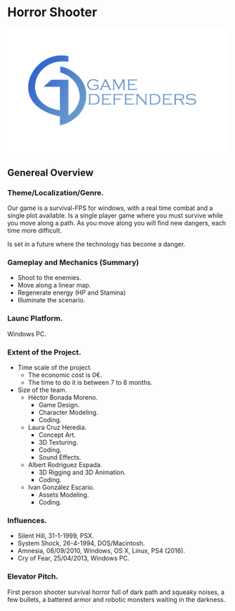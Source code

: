 # Horror Shooter
![Image of Logo](https://github.com/azsumas/HorrorShooter/blob/master/Logo_02.png) 
## Genereal Overview
### Theme/Localization/Genre.

Our game is a survival-FPS for windows, with a real time combat and a single plot available.
Is a single player game where you must survive while you move along a path. As you move along you will find new dangers, each time more difficult.  

Is set in a future where the technology has become a danger.

### Gameplay and Mechanics (Summary)
- Shoot to the enemies.
- Move along a linear map.
- Regenerate energy (HP and Stamina)
- Illuminate the scenario. 

### Launc Platform. 
Windows PC.

### Extent of the Project.
- Time scale of the project.
  - The economic cost is 0€.
  - The time to do it is between 7 to 8 months.
- Size of the team.
  - Héctor Bonada Moreno.
    - Game Design.
    - Character Modeling.
    - Coding.
  - Laura Cruz Heredia.
    - Concept Art.
    - 3D Texturing.
    - Coding.
    - Sound Effects.
  - Albert Rodriguez Espada.
    - 3D Rigging and 3D Animation.
    - Coding.
  - Ivan González Escario.
    - Assets Modeling.
    - Coding.
### Influences. 
- Silent Hill, 31-1-1999, PSX.
- System Shock, 26-4-1994, DOS/Macintosh. 
- Amnesia, 08/09/2010, Windows, OS X, Linux, PS4 (2016).
- Cry of Fear, 25/04/2013, Windows PC.

### Elevator Pitch.
First person shooter survival horror full of dark path and squeaky noises, a few bullets, a battered armor and robotic monsters waiting in the darkness.



    
    
  


